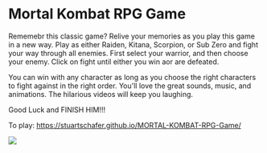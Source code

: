 # Mortal Kombat RPG Game

Rememebr this classic game?  Relive your memories as you play this game in a new way.  Play as either Raiden, Kitana, Scorpion, or Sub Zero and fight your way through all enemies.  First select your warrior, and then choose your enemy.  Click on fight until either you win aor are defeated.

You can win with any character as long as you choose the right characters to fight against in the right order.  You'll love the great sounds, music, and animations.  The hilarious videos will keep you laughing.

Good Luck and FINISH HIM!!!

To play:
https://stuartschafer.github.io/MORTAL-KOMBAT-RPG-Game/

![](assets/images/rpggame.gif)
